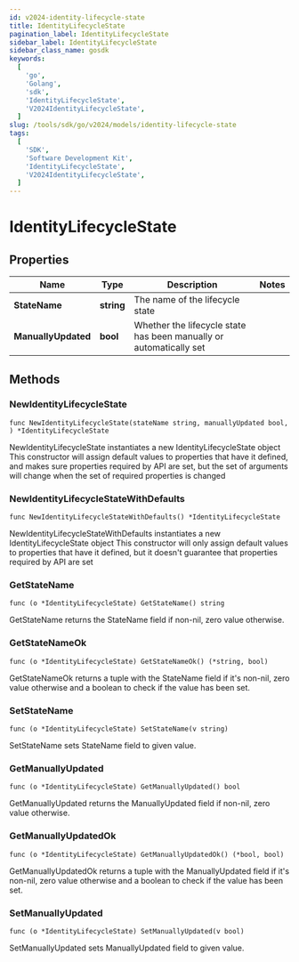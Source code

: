 ```yaml
---
id: v2024-identity-lifecycle-state
title: IdentityLifecycleState
pagination_label: IdentityLifecycleState
sidebar_label: IdentityLifecycleState
sidebar_class_name: gosdk
keywords:
  [
    'go',
    'Golang',
    'sdk',
    'IdentityLifecycleState',
    'V2024IdentityLifecycleState',
  ]
slug: /tools/sdk/go/v2024/models/identity-lifecycle-state
tags:
  [
    'SDK',
    'Software Development Kit',
    'IdentityLifecycleState',
    'V2024IdentityLifecycleState',
  ]
---
```


# IdentityLifecycleState

## Properties

| Name | Type | Description | Notes |
| --- | --- | --- | --- |
| **StateName** | **string** | The name of the lifecycle state |
| **ManuallyUpdated** | **bool** | Whether the lifecycle state has been manually or automatically set |

## Methods

### NewIdentityLifecycleState

`func NewIdentityLifecycleState(stateName string, manuallyUpdated bool, ) *IdentityLifecycleState`

NewIdentityLifecycleState instantiates a new IdentityLifecycleState object This constructor will assign default values to properties that have it defined, and makes sure properties required by API are set, but the set of arguments will change when the set of required properties is changed

### NewIdentityLifecycleStateWithDefaults

`func NewIdentityLifecycleStateWithDefaults() *IdentityLifecycleState`

NewIdentityLifecycleStateWithDefaults instantiates a new IdentityLifecycleState object This constructor will only assign default values to properties that have it defined, but it doesn't guarantee that properties required by API are set

### GetStateName

`func (o *IdentityLifecycleState) GetStateName() string`

GetStateName returns the StateName field if non-nil, zero value otherwise.

### GetStateNameOk

`func (o *IdentityLifecycleState) GetStateNameOk() (*string, bool)`

GetStateNameOk returns a tuple with the StateName field if it's non-nil, zero value otherwise and a boolean to check if the value has been set.

### SetStateName

`func (o *IdentityLifecycleState) SetStateName(v string)`

SetStateName sets StateName field to given value.

### GetManuallyUpdated

`func (o *IdentityLifecycleState) GetManuallyUpdated() bool`

GetManuallyUpdated returns the ManuallyUpdated field if non-nil, zero value otherwise.

### GetManuallyUpdatedOk

`func (o *IdentityLifecycleState) GetManuallyUpdatedOk() (*bool, bool)`

GetManuallyUpdatedOk returns a tuple with the ManuallyUpdated field if it's non-nil, zero value otherwise and a boolean to check if the value has been set.

### SetManuallyUpdated

`func (o *IdentityLifecycleState) SetManuallyUpdated(v bool)`

SetManuallyUpdated sets ManuallyUpdated field to given value.
